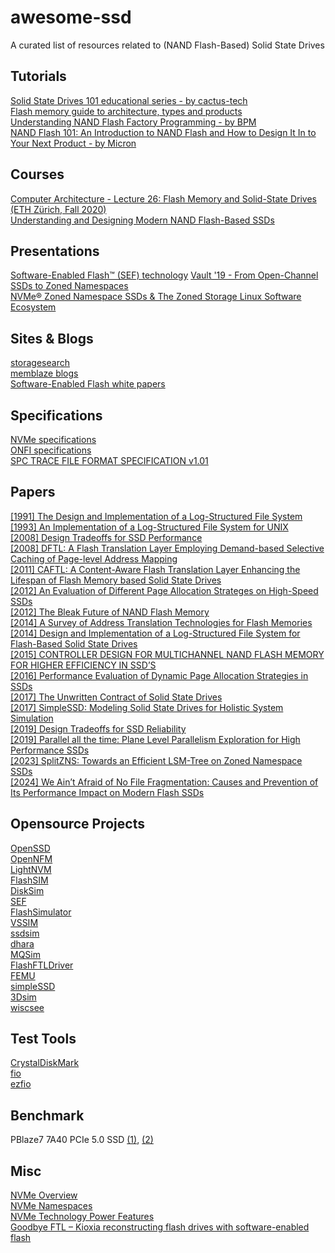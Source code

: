 # awesome-ssd
A curated list of resources related to (NAND Flash-Based) Solid State Drives

## Tutorials
  [Solid State Drives 101 educational series - by cactus-tech](https://www.cactus-tech.com/resources/blog/details/solid-state-drives-101)  
  [Flash memory guide to architecture, types and products](https://www.techtarget.com/searchstorage/Flash-memory-guide-to-architecture-types-and-products)  
  [Understanding NAND Flash Factory Programming - by BPM](https://bpmmicro.com/understanding-nand-flash-factory-programming/)  
  [NAND Flash 101: An Introduction to NAND Flash and How to Design It In to Your Next Product - by Micron](https://user.eng.umd.edu/~blj/CS-590.26/micron-tn2919.pdf)  

## Courses
  [Computer Architecture - Lecture 26: Flash Memory and Solid-State Drives (ETH Zürich, Fall 2020)](https://www.youtube.com/watch?v=rninK6KWBeM)  
  [Understanding and Designing Modern NAND Flash-Based SSDs](https://safari.ethz.ch/projects_and_seminars/spring2023/doku.php?id=modern_ssds)  

## Presentations
  [Software-Enabled Flash™ (SEF) technology](https://softwareenabledflash.org/videos/)
  [Vault '19 - From Open-Channel SSDs to Zoned Namespaces](https://www.usenix.org/conference/vault19/presentation/bjorling)    
  [NVMe® Zoned Namespace SSDs & The Zoned Storage Linux Software Ecosystem](https://www.youtube.com/watch?v=lcYdE_S5o8Q)  

## Sites & Blogs
  [storagesearch](https://www.storagesearch.com/)  
  [memblaze blogs](https://www.memblaze.com/innovate/technical-articles)  
  [Software-Enabled Flash white papers](https://softwareenabledflash.org/whitepapers/)  

## Specifications
  [NVMe specifications](https://nvmexpress.org/specifications/)  
  [ONFI specifications](https://onfi.org/specs.html)  
  [SPC TRACE FILE FORMAT SPECIFICATION v1.01](https://skulddata.cs.umass.edu/traces/storage/SPC-Traces.pdf)  

## Papers
  [[1991] The Design and Implementation of a Log-Structured File System](https://people.eecs.berkeley.edu/~brewer/cs262/LFS.pdf)  
  [[1993] An Implementation of a Log-Structured File System for UNIX](https://www.seltzer.com/assets/publications/An-Implementation-of-a-LogStructured-File-System-for-UNIX.pdf)  
  [[2008] Design Tradeoffs for SSD Performance](https://www.usenix.org/legacy/event/usenix08/tech/full_papers/agrawal/agrawal.pdf)  
  [[2008] DFTL: A Flash Translation Layer Employing Demand-based Selective Caching of Page-level Address Mapping](https://courses.grainger.illinois.edu/ece598ms/fa2019/papers/paper71.pdf)  
  [[2011] CAFTL: A Content-Aware Flash Translation Layer Enhancing the Lifespan of Flash Memory based Solid State Drives](https://www.usenix.org/legacy/events/fast11/tech/full_papers/Chen.pdf)  
  [[2012] An Evaluation of Different Page Allocation Strateges on High-Speed SSDs](https://www.usenix.org/system/files/conference/hotstorage12/hotstorage12-final55.pdf)  
  [[2012] The Bleak Future of NAND Flash Memory](https://www.usenix.org/system/files/conference/fast12/grupp2-8-12.pdf)  
  [[2014] A Survey of Address Translation Technologies for Flash Memories](https://dbgroup.cs.tsinghua.edu.cn/ligl/papers/acm-csur-2014-flash.pdf)  
  [[2014] Design and Implementation of a Log-Structured File System for Flash-Based Solid State Drives](https://cosmoss-jigu.github.io/pages/pubs/sfs-min-tc14.pdf)  
  [[2015] CONTROLLER DESIGN FOR MULTICHANNEL NAND FLASH MEMORY FOR HIGHER EFFICIENCY IN SSD’S](https://ijret.org/volumes/2015v04/i04/IJRET20150404147.pdf)  
  [[2016] Performance Evaluation of Dynamic Page Allocation Strategies in SSDs](https://tavakkol.ch/downloads/papers/A.Tavakkol-TOMPECS2016.pdf)  
  [[2017] The Unwritten Contract of Solid State Drives](https://pages.cs.wisc.edu/~jhe/eurosys17-he.pdf)  
  [[2017] SimpleSSD: Modeling Solid State Drives for Holistic System Simulation](https://arxiv.org/pdf/1705.06419)  
  [[2019] Design Tradeoffs for SSD Reliability](https://www.usenix.org/system/files/fast19-kim-bryan.pdf)  
  [[2019] Parallel all the time: Plane Level Parallelism Exploration for High Performance SSDs](https://msstconference.org/MSST-history/2019/Research/ParallelAllTheTime.pdf)  
  [[2023] SplitZNS: Towards an Efficient LSM-Tree on Zoned Namespace SSDs](https://dl.acm.org/doi/pdf/10.1145/3608476)  
  [[2024] We Ain’t Afraid of No File Fragmentation: Causes and Prevention of Its Performance Impact on Modern Flash SSDs](https://www.usenix.org/system/files/fast24-jun.pdf)  
  
## Opensource Projects
  [OpenSSD](https://github.com/Cosmos-OpenSSD/Cosmos-plus-OpenSSD)  
  [OpenNFM](https://code.google.com/archive/p/opennfm/source/default/source)  
  [LightNVM](https://github.com/OpenChannelSSD/liblightnvm)  
  [FlashSIM](https://github.com/MatiasBjorling/flashsim)  
  [DiskSim](https://github.com/westerndigitalcorporation/DiskSim)  
  [SEF](https://github.com/SoftwareEnabledFlash/SEF-SDK)  
  [FlashSimulator](https://github.com/kukania/FlashSimulator)  
  [VSSIM](https://github.com/ESOS-Lab/VSSIM)  
  [ssdsim](https://github.com/fadhilkurnia/ssdsim)  
  [dhara](https://github.com/dlbeer/dhara)  
  [MQSim](https://github.com/CMU-SAFARI/MQSim)  
  [FlashFTLDriver](https://github.com/dgist-datalab/FlashFTLDriver)  
  [FEMU](https://github.com/MoatLab/FEMU)  
  [simpleSSD](https://github.com/SimpleSSD/SimpleSSD)  
  [3Dsim](https://github.com/zuoerfeng/3Dsim)  
  [wiscsee](https://github.com/junhe/wiscsee)  

## Test Tools
  [CrystalDiskMark](https://github.com/hiyohiyo/CrystalDiskMark)  
  [fio](https://github.com/axboe/fio)  
  [ezfio](https://github.com/earlephilhower/ezfio)  

## Benchmark
  PBlaze7 7A40 PCIe 5.0 SSD [(1)](https://www.pceva.com.cn/article/6986-1.html), [(2)](https://www.chiphell.com/thread-2635966-1-1.html)  

## Misc
  [NVMe Overview](https://nvmexpress.org/wp-content/uploads/NVMe_Overview.pdf)  
  [NVMe Namespaces](https://nvmexpress.org/resource/nvme-namespaces/)  
  [NVMe Technology Power Features](https://nvmexpress.org/resource/technology-power-features/)  
  [Goodbye FTL – Kioxia reconstructing flash drives with software-enabled flash](https://blocksandfiles.com/2022/08/01/goodbye-ftl-kioxia-reconstructing-flash-drives-with-sw-enabled-flash/)  
  
